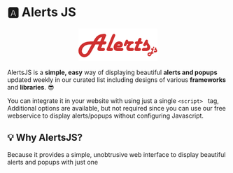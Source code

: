 # 🅰 Alerts JS

<p align="center">
  <img src="./assets/logo-large-red.png" alt="AlertsJS Logo">
</p>

AlertsJS is a **simple, easy** way of displaying beautiful **alerts and popups** updated weekly in our curated list
including designs of various **frameworks** and **libraries**. 😎

You can integrate it in your website with using just a single `<script>
  ` tag, Additional options are available, but not required since you can use our free webservice to display alerts/popups without configuring Javascript.

## 💡 Why AlertsJS?
Because it provides a simple, unobtrusive web interface to display beautiful alerts and popups with just one `
  `<script>`
  ` tag, without having any prior knowledge of javascript. You can also - 
- Create forms and collect data by integrating various plugins and or services such as MailChimp 📬 or our own service.
- You can choose any of your favorite libraries such as micromodal.js or Sweetalerts.js right through the configurations and have a variety of over 200+ such libraries and plugins including our **custom made** one's.
- We are tiny, which means no need to load Jquery and all the inessential things. You'll only include what you need.
- Authenticating securely to display popups/alerts through the web interface to your website.
- Integrating things such as 🔗 download links on payment through PayPal or Stripe. It also offers various integrations. Look at [integrations](#integrations) for more information.
- It will remain open-source forever, but to keep it running and maintaining it you can help us by donating us on 💷💷[PayPal](https://www.paypal.me/udicon).

## 🧑 Contributing
We'd love if you help us by fixing a bug, or creating a whole new modal theme from scratch. Every small contribution counts towards a big release. You can join our official **Discord** Server 😳 [here](https://discord.gg/YvgEPre). Feel free to create a pull request if you think we did something 👎 wrong.

## 👥 Use Cases
AlertsJS can be used by anyone and everyone as its flexible and adjusts according to the situation. If you aren't interested in writing Javascript code, you can use our Web Interface with which you could configure all the settings which you could do while writing JS. But if you want to have even more control and write JS. Don't worry we have the open-source library with which you could build your own alerts/popups and customize it according to your needs.
## 🚛 The Open-Source Process
Since the development is open-source, we want to add as many contributors as possible, We also are in need of moderators for curating the list weekly. The process would be simple:- 
- 1️⃣ Moderators choose and approve various alert/popup libraries based on their stability and design.
- 2️⃣ The then approved libraries would be added to the Global Package Index (GPI) with which it is accessible through the AlertsJS library.
- 3️⃣ The curated list thus is updated weekly in the same manner. Note that only opensource libraries are added to the **GPI**.

## 📄 Documentation

You can use the following options 👂 in the constructor:
```js
  const alert = new Alert({
    title: 'Awesome Alert', // The 📌 title of modal.
    message: 'This is another awesome alert made using AlertsJS', // 🌭 Content to display.
    icon: 'success', // A success ✅ or an ❎ error, custom icons are upcoming
    action: {
      type: 'link', // ⚡ The link you want to redirect to... more actions are coming
      redirect: '/purchase/success', // 🌐 Link where you want to redirect
    },
    button: { // 🔳 Button configurations
      type: 'submit', // 🌀 Type of the button [submit, reset]
      text: 'Get me flyin!', // 💊 Button text
      action: { // ⚡ Actions on the button
        type: 'link', // 👍 The link you want to redirect to... more actions are coming
        redirect: 'https://google.com' // 🌐 Link where you want to redirect
      }
    },
    closeButtonText: 'Close this thingy', // 🔲 The close button text.
  });

  ...
  ``
  `
You can call the alert with a 🛴 simple function:

```js
    ...
    alert.alert();

```
Or through an 👆 onclick event:

```
  html
    <
    input type = "button"
  onclick = "alert.alert()"
  value = "Click me" / >
  
```

### Properties

  
|Property Name| Property Description  |
|--|--|
| title | The title of the modal. It is a required field. |
| message | The message of the modal. It is a required field. It can render HTML too. |
| icon | An icon to display when the message pops-up. Currently the options available are `success` and `error`, Custom icons are coming soon.|
| action | Currently the only option available is `link` which creates a link instead of the button. |
| redirect | The URL where the link has to redirect. |
| buttonText | The text of the `button` or `link` |

##  ✏ To-Do
- [x] Make it work
- [ ] Example Modal
  - [x] Add CSS effects, such as fadeIn, etc. to the modal
  - [ ] Create a nice, good looking button with good animations.
  - [ ] Better and nice looking modal design.
- [x] Add more properties.
- [ ] MailChimp and work on other integrations.
- [x] Work on designer and developer documentation for creating custom themes.  


## 💻 Developer Documentation
If you want you can even create your own themes and publish them to the **Global Index** for others to use or simply use in your own project.

### 🏓 Structure

The current design structure of the modal is below. You can always add effects and other extra animations like progress bars. Or even use a Bootstrap + Swatch theme to create a simple alert. Whatever you make, please refrain the use of other **JS** frameworks such as **Jquery***. We are ~~lamely~~ really strict on what's taking resources.

<p align="center">
  <img src="./assets/design-structure.png" alt="AlertsJS Logo">
</p>

If you are a designer looking to develop the design into code. You can do very easily by using classes as mentioned below. We sincerely follow the [BEM Convention](http://getbem.com/naming/).

| Class Name | Class Description |
|--|--|
| `@keyframes fadeIn` | The fadeIn effect keyframe. You can set up the opacity and other things using it while the popup fades in. |
| `@keyframes fadeOut` | The fadeOut effect keyframe. You can set up the opacity and other things using it while the popup fades out. |
| `AlertsJS__fadeOut` | Add this class with the opacity you want and tinker with it. |
| `AlertsJS__overlay` | The overlay behind the modal when modal appears. You can play with it and add background effects or colors. |
| `.AlertsJS__alert` | The main alert box which appears when the button is clicked. You can play with colors, buttons, inputs and everything inside it. |

## 🌎 Global Index
Global Index, is the global CDN powered by ☁ Cloudflare where all the themes made by developer/designers would be published. It will be hosted on the website(coming really soon). Utilizing Cloudflare's pre cache system. Loading CSS would be ultra-fast. API's coming soon. For development of theme look at [Development](#-development).

## 👩‍💻 Development
You can add custom Javascript effects in background or on any other elements. The only thing is you aren't 🚫 allowed to use JQuery. A possible workaround for JQuery is to use only the code required from JQuery by copying it, instead of requiring the whole file.

**You can't create custom elements inside of the Alert modal, currently.** The reason is due to instability issues and things. However we will allow custom HTML, really really soon 😊.

**We don't hold any responsibility or any claims over copyright issues of certain libraries.** Even though strict checking would be done before publishing themes.

## 🎉 Publish Theme
To publish the theme, you can contact one of the main contributors and send them a ZIP file containing the CSS/JS code you made. The theme would only be added to the [Global Index](#-global-index) after it qualifies certain criteria, which is:

- No copyrighted material.
- Clean and minified CSS files.
- Use of proper comments in JS files.
- Better loading optimizations done pre-hand.

After you have qualified these criterias. ✅ Your theme would be approved and is now published to the Global Index. Now for anyone to use it, they can either download the files or add a name in the themes option like this:
```js
theme:{
  name: 'yourThemeName', // 📛 The name of your theme, published.
  src: './css/yourThemeName.css' // 🥅 Source of the CSS file, if you want to store the theme files on your own server.
}

## ❓ FAQ

### Is it free? Are there any hidden costs? 🆓
It's absolutely **free** and infact the developer code is **open-source**. Do what you want to, hack, break, distribute, we aren't sueing you.

### How will you make money? 💰💰💰
We won't. But we require money for hosting the Web Interface, so we depend on donations and sponsorers. If you want to donate us, you could do it on [PayPal](https://www.paypal.me/udicon), for sponsoring please contact us
[here](https://utkarsh.co).

### I want a library added, could you do it? 😁
You could add a request to add your library on the website. Please note that the library is open-source before submitting it. It would be then moderated by the moderators. Finally, if approved. Taki Taki 🙌.
### So could I join and help? ✌
Yes ofcourse, we are pleased to have you on board. Contact us [here](https://utkarsh.co). The development has started, we are in need of good designers and developers.